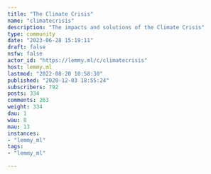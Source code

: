 ```yaml
---
title: "The Climate Crisis" 
name: "climatecrisis"
description: "The impacts and solutions of the Climate Crisis"
type: community
date: "2023-06-28 15:19:11"
draft: false
nsfw: false
actor_id: "https://lemmy.ml/c/climatecrisis"
host: lemmy.ml
lastmod: "2022-08-20 10:58:30"
published: "2020-12-03 18:55:24"
subscribers: 792
posts: 334
comments: 263
weight: 334
dau: 1
wau: 8
mau: 13
instances:
- "lemmy_ml"
tags: 
- "lemmy_ml"

---
```

